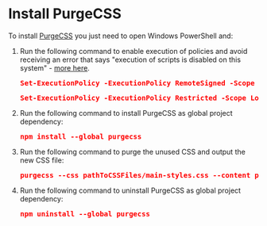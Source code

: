 # Install PurgeCSS

To install [PurgeCSS](https://purgecss.com/CLI.html#installation "PurgeCSS - Tool to remove unused CSS") you just need to open Windows PowerShell and:

1. Run the following command to enable execution of policies and avoid receiving an error that says "execution of scripts is disabled on this system" - [more here](https://stackoverflow.com/questions/4037939/powershell-says-execution-of-scripts-is-disabled-on-this-system).

    <span style="color:red; font-weight:bold;">
        <pre>Set-ExecutionPolicy -ExecutionPolicy RemoteSigned -Scope LocalMachine</pre>
    </span>

    <span style="color:red; font-weight:bold;">
        <pre>Set-ExecutionPolicy -ExecutionPolicy Restricted -Scope LocalMachine</pre>
    </span>

2. Run the following command to install PurgeCSS as global project dependency:

    <span style="color:red; font-weight:bold;">
        <pre>npm install --global purgecss</pre>
    </span>

3. Run the following command to purge the unused CSS and output the new CSS file:

    <span style="color:red; font-weight:bold;">
        <pre>purgecss --css pathToCSSFiles/main-styles.css --content pathToHTMLFiles/index.html --output pathToOutputCSSFiles/purged_styles.css</pre>
    </span>

4. Run the following command to uninstall PurgeCSS as global project dependency:

    <span style="color:red; font-weight:bold;">
        <pre>npm uninstall --global purgecss</pre>
    </span>